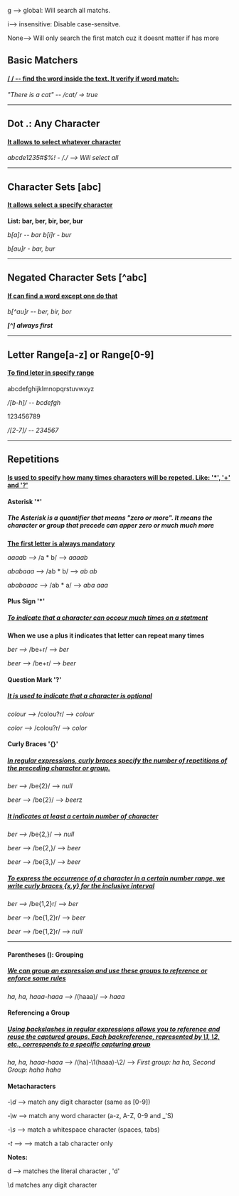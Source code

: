 g --> global: Will search all matchs.

i--> insensitive: Disable case-sensitve.

None--> Will only search the first match cuz it doesnt matter if has more

## Basic  Matchers

#### **<ins>/ / -- find the word inside the text. It verify if word match:<ins>**

*"There is a cat" -- /cat/ -> true*

---

## Dot .: Any Character

#### **<ins>It allows to select whatever character<ins>**

*abcde1235#$%! - /./ --> Will select all*

---

## Character Sets [abc]

#### **<ins>It allows select a specify character<ins>**

**List: bar, ber, bir, bor, bur**

*b[a]r -- bar*
*b[i]r - bur*

*b[au]r - bar, bur*


---

## Negated Character Sets [^abc]

#### **<ins>If can find a word except one do that<ins>**

*b[^au]r -- ber, bir, bor* 

***[^] always first***

---

## Letter Range[a-z] or Range[0-9]

#### **<ins>To find leter in specify range<ins>**

abcdefghijklmnopqrstuvwxyz

*/[b-h]/ -- bcdefgh*

123456789

*/[2-7]/ -- 234567*

---

## Repetitions 

#### **<ins>Is used to specify how many times characters will be repeted. Like: '*', '+' and '?'<ins>**

#### Asterisk '*'

##### **The Asterisk is a quantifier that means "zero or more". It means the character or group that precede can apper zero or much much more**

**<ins>The first letter is always mandatory<ins>**

*aaaab -->* /a * b/ --> *aaaab*

*ababaaa -->* /ab * b/ --> *ab ab*

*ababaaac -->* /ab * a/ --> *aba aaa*

#### Plus Sign '*'

##### **<ins>To indicate that a character can occour much times on a statment<ins>**

**When we use a plus it indicates that letter can repeat many times**

*ber -->* /be+r/ --> *ber*

*beer -->* /be+r/ --> *beer*

#### Question Mark '?'

##### **<ins>It is used to indicate that a character is optional<ins>**

*colour -->* /colou?r/ --> *colour*

*color -->* /colou?r/ --> *color*

#### Curly Braces '{}'

##### **<ins>In regular expressions, curly braces specify the number of repetitions of the preceding character or group.<ins>**


*ber -->* /be{2}/ --> *null*

*beer -->* /be{2}/ --> *beer*z

##### **<ins>It indicates at least a certain number of character<ins>**

*ber -->* /be{2,}/ --> *null*

*beer -->* /be{2,}/ --> *beer*

*beer -->* /be{3,}/ --> *beer*

##### **<ins>To express the occurrence of a character in a certain number range, we write curly braces {x,y} for the inclusive interval<ins>**

*ber -->* /be{1,2}r/ --> *ber*

*beer -->* /be{1,2}r/ --> *beer*

*beer -->* /be{1,2}r/ --> *null*

---

#### Parentheses (): Grouping 

##### **<ins>We can group an expression and use these groups to reference or enforce some rules<ins>**

*ha, ha, haaa-haaa -->* /(haaa)/ --> *haaa*

#### Referencing a Group

##### **<ins>Using backslashes in regular expressions allows you to reference and reuse the captured groups. Each backreference, represented by \1, \2, etc., corresponds to a specific capturing group<ins>**

*ha, ha, haaa-haaa -->* /(ha)-\1(haaa)-\2/ --> *First group: ha ha, Second Group: haha haha*

#### Metacharacters 

*-\d* --> match any digit character (same as [0-9])

*-\w* --> match any word character (a-z, A-Z, 0-9 and _'S)

*-\s* --> match a whitespace character (spaces, tabs)

*-t* --> --> match a tab character only

**Notes:**

d --> matches the literal character , 'd'

\d matches any digit character






